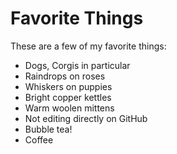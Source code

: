 # Favorite Things

These are a few of my favorite things:

- Dogs, Corgis in particular
- Raindrops on roses
- Whiskers on puppies
- Bright copper kettles
- Warm woolen mittens
- Not editing directly on GitHub
- Bubble tea!
- Coffee
